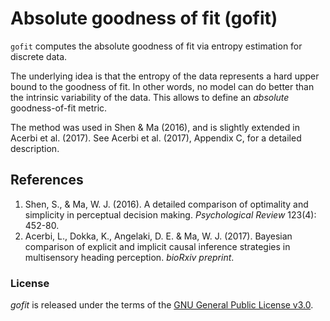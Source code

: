 # Absolute goodness of fit (gofit)

`gofit` computes the absolute goodness of fit via entropy estimation for discrete data.

The underlying idea is that the entropy of the data represents a hard upper bound to the goodness of fit. In other words, no model can do better than the intrinsic variability of the data. This allows to define an *absolute* goodness-of-fit metric.

The method was used in Shen & Ma (2016), and is slightly extended in Acerbi et al. (2017). See Acerbi et al. (2017), Appendix C, for a detailed description.

## References

1. Shen, S., & Ma, W. J. (2016). A detailed comparison of optimality and simplicity in perceptual decision making. *Psychological Review* 123(4): 452-80.
2. Acerbi, L., Dokka, K., Angelaki, D. E. & Ma, W. J. (2017). Bayesian comparison of explicit and implicit causal inference strategies in  multisensory heading perception. *bioRxiv preprint*.

### License

*gofit* is released under the terms of the [GNU General Public License v3.0](https://github.com/lacerbi/gofit/blob/master/LICENSE.txt).
